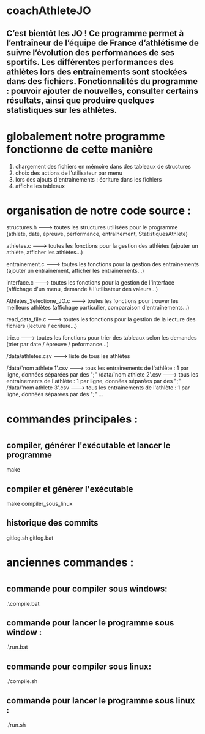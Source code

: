 # coachAthleteJO

C’est bientôt les JO !
Ce programme permet à l’entraîneur de l’équipe de France d’athlétisme de suivre l’évolution des performances de ses sportifs.
Les différentes performances des athlètes lors des entraînements sont stockées dans des fichiers.
Fonctionnalités du programme : pouvoir ajouter de nouvelles, consulter certains résultats, ainsi que produire quelques statistiques sur les athlètes.
------------------------

# globalement notre programme fonctionne de cette manière
1. chargement des fichiers en mémoire dans des tableaux de structures
2. choix des actions de l'utilisateur par menu
3. lors des ajouts d'entrainements : écriture dans les fichiers
4. affiche les tableaux


# organisation de notre code source : 
structures.h             ---> toutes les structures utilisées pour le programme (athlete, date, épreuve, performance, entraînement, StatistiquesAthlete)

athletes.c               ---> toutes les fonctions pour la gestion des athlètes (ajouter un athlète, afficher les athlètes...)

entrainement.c           ---> toutes les fonctions pour la gestion des entraînements (ajouter un entraînement, afficher les entraînements...)

interface.c              ---> toutes les fonctions pour la gestion de l'interface (affichage d'un menu, demande à l'utilisateur des valeurs...)

Athletes_Selectione_JO.c ---> toutes les fonctions pour trouver les meilleurs athlètes (affichage particulier, comparaison d'entraînements...)

read_data_file.c         ---> toutes les fonctions pour la gestion de la lecture des fichiers (lecture / écriture...)

trie.c                   ---> toutes les fonctions pour trier des tableaux selon les demandes (trier par date / épreuve / peformance...)  

/data/athletes.csv       ---> liste de tous les athlètes

/data/'nom athlete 1'.csv ---> tous les entrainements de l'athlète : 1 par ligne, données séparées par des ";"
/data/'nom athlete 2'.csv ---> tous les entrainements de l'athlète : 1 par ligne, données séparées par des ";"
/data/'nom athlete 3'.csv ---> tous les entrainements de l'athlète : 1 par ligne, données séparées par des ";"
...


# ###########################
# commandes principales :
# ###########################

## compiler, générer l'exécutable et lancer le programme
make

## compiler et générer l'exécutable
make compiler_sous_linux


## historique des commits
gitlog.sh
gitlog.bat





# ##########################
# anciennes commandes :
# ###########################

## commande pour compiler sous windows:
.\compile.bat

## commande pour lancer le programme sous window :
.\run.bat

## commande pour compiler sous linux:
./compile.sh

## commande pour lancer le programme sous linux :
./run.sh

